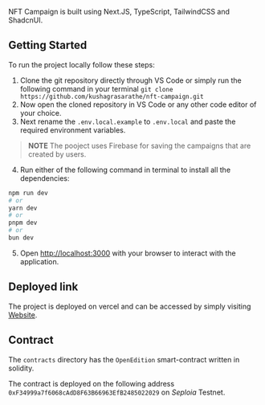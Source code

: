 NFT Campaign is built using Next.JS, TypeScript, TailwindCSS and ShadcnUI.

## Getting Started

To run the project locally follow these steps:

1. Clone the git repository directly through VS Code or simply run the following command in your terminal `git clone https://github.com/kushagrasarathe/nft-campaign.git`
2. Now open the cloned repository in VS Code or any other code editor of your choice.
3. Next rename the `.env.local.example` to `.env.local` and paste the required environment variables.
> **NOTE** The pooject uses Firebase for saving the campaigns that are created by users.
4. Run either of the following command in terminal to install all the dependencies:
```bash
npm run dev
# or
yarn dev
# or
pnpm dev
# or
bun dev
```
5. Open [http://localhost:3000](http://localhost:3000) with your browser to interact with the application.


## Deployed link

The project is deployed on vercel and can be accessed by simply visiting  [Website](https://coinvise-task.vercel.app/).

## Contract

The `contracts` directory has the `OpenEdition` smart-contract written in solidity. 

The contract is deployed on the following address `0xF34999a7f6068cAdD8F63B66963EfB2485022029` on *Seploia* Testnet.
